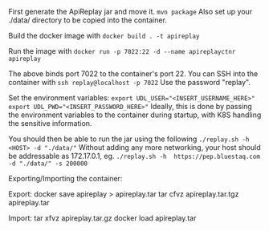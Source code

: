 First generate the ApiReplay jar and move it.
  `mvn package`
Also set up your ./data/ directory to be copied into the container.

Build the docker image with
  `docker build . -t apireplay`

Run the image with
  `docker run -p 7022:22 -d --name apireplayctnr apireplay`

The above binds port 7022 to the container's port 22. 
You can SSH into the container with
  `ssh replay@localhost -p 7022`
Use the password "replay".

Set the environment variables:
  `export UDL_USER="<INSERT_USERNAME_HERE>"`
  `export UDL_PWD="<INSERT_PASSWORD_HERE>"`
Ideally, this is done by passing the environment variables to the container during startup, with K8S handling the sensitive information.

You should then be able to run the jar using the following
  `./replay.sh -h <HOST> -d "./data/"`
Without adding any more networking, your host should be addressable as 172.17.0.1, eg.
  `./replay.sh -h  https://pep.bluestaq.com -d "./data/" -s 200000`

Exporting/Importing the container:

Export:
docker save apireplay > apireplay.tar
tar cfvz apireplay.tar.tgz apireplay.tar

Import:
tar xfvz apireplay.tar.gz
docker load apireplay.tar
